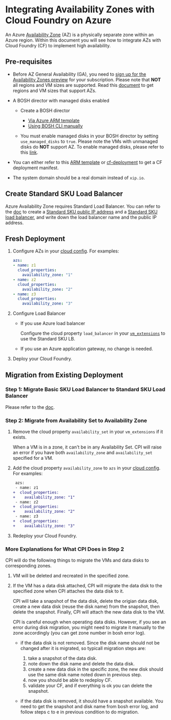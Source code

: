 # Integrating Availability Zones with Cloud Foundry on Azure

An Azure [Availability Zone](https://docs.microsoft.com/en-us/azure/availability-zones/az-overview) (AZ) is a physically separate zone within an Azure region. Within this document you will see how to integrate AZs with Cloud Foundry (CF) to implement high availability.

## Pre-requisites

* Before AZ General Availability (GA), you need to [sign up for the Availability Zones preview](http://aka.ms/azenroll) for your subscription. Please note that **NOT** all regions and VM sizes are supported. Read this [document](https://docs.microsoft.com/en-us/azure/availability-zones/az-overview) to get regions and VM sizes that support AZs.

* A BOSH director with managed disks enabled

    * Create a BOSH director 

        * [Via Azure ARM template](../../get-started/via-arm-templates/deploy-bosh-via-arm-templates.md)
        * [Using BOSH CLI manually](https://bosh.io/docs/init-azure.html)

    * You must enable managed disks in your BOSH director by setting `use_managed_disks` to `true`. Please note the VMs with unmanaged disks do **NOT** support AZ. To enable managed disks, please refer to this [link](../managed-disks/README.md).

* You can either refer to this [ARM template](../../get-started/via-arm-templates/deploy-bosh-via-arm-templates.md) or [cf-deployment](https://github.com/cloudfoundry/cf-deployment) to get a CF deployment manifest.

* The system domain should be a real domain instead of `xip.io`.

## Create Standard SKU Load Balancer

Azure Availability Zone requires Standard Load Balancer. You can refer to the [doc](../standard-load-balancers) to create a [Standard SKU public IP address](https://docs.microsoft.com/en-us/azure/virtual-network/virtual-network-public-ip-address) and a [Standard SKU load balancer](https://docs.microsoft.com/en-us/azure/load-balancer/load-balancer-standard-overview), and write down the load balancer name and the public IP address.

## Fresh Deployment

1. Configure AZs in your [cloud config](https://bosh.io/docs/azure-cpi.html#azs). For examples:

    ```yaml
    azs:
    - name: z1
      cloud_properties:
        availability_zone: "1"
    - name: z2
      cloud_properties:
        availability_zone: "2"
    - name: z3
      cloud_properties:
        availability_zone: "3"
    ```

1. Configure Load Balancer

    - If you use Azure load balancer

        Configure the cloud property `load_balancer` in your [`vm_extensions`](https://bosh.io/docs/azure-cpi.html#resource-pools) to use the Standard SKU LB.

    - If you use an Azure application gateway, no change is needed.


1. Deploy your Cloud Foundry.

## Migration from Existing Deployment

### Step 1: Migrate Basic SKU Load Balancer to Standard SKU Load Balancer

Please refer to the [doc](../migrate-basic-lb-to-standard-lb/).

### Step 2: Migrate from Availability Set to Availability Zone

1. Remove the cloud property `availability_set` in your `vm_extensions` if it exists.

    When a VM is in a zone, it can't be in any Availability Set. CPI will raise an error if you have both `availability_zone` and `availability_set` specified for a VM.

1. Add the cloud property `availability_zone` to `azs` in your [cloud config](https://bosh.io/docs/azure-cpi.html#azs). For examples:

    ```diff
     azs:
     - name: z1
    +  cloud_properties:
    +    availability_zone: "1"
     - name: z2
    +  cloud_properties:
    +    availability_zone: "2"
     - name: z3
    +  cloud_properties:
    +    availability_zone: "3"
    ```

1. Redeploy your Cloud Foundry.

### More Explanations for What CPI Does in Step 2

CPI will do the following things to migrate the VMs and data disks to corresponding zones.

1. VM will be deleted and recreated in the specified zone.

1. If the VM has a data disk attached, CPI will migrate the data disk to the specified zone when CPI attaches the data disk to it.

    CPI will take a snapshot of the data disk, delete the origian data disk, create a new data disk (reuse the disk name) from the snapshot, then delete the snapshot. Finally, CPI will attach the new data disk to the VM.

    CPI is careful enough when operating data disks. However, if you see an error during disk migration, you might need to migrate it manually to the zone accordingly (you can get zone number in bosh error log).

    * if the data disk is not removed. Since the disk name should not be changed after it is migrated, so typicall migration steps are:

      1. take a snapshot of the data disk.
      1. note down the disk name and delete the data disk.
      1. create a new data disk in the specific zone, the new disk should use the same disk name noted down in previous step.
      1. now you should be able to redeploy CF.
      1. validate your CF, and if everything is ok you can delete the snapshot.

    * if the data disk is removed, it should have a snapshot available. You need to get the snapshot and disk name from bosh error log, and follow steps c to e in previous condition to do migration.
